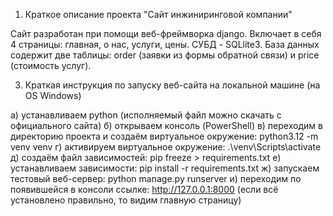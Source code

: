 1. Краткое описание проекта "Сайт инжиниринговой компании"
   
Сайт разработан при помощи веб-фреймворка django. Включает в себя 4 страницы: главная, о нас, услуги, цены.
СУБД - SQLlite3. База данных содержит две таблицы: order (заявки из формы обратной связи) и price (стоимость услуг).

3. Краткая инструкция по запуску веб-сайта на локальной машине (на OS Windows)
   
  а) устанавливаем python (исполняемый файл можно скачать с официального сайта)
  б) открываем консоль (PowerShell)
  в) переходим в директорию проекта и создаём виртуальное окружение: python3.12 -m venv venv
  г) активируем виртуальное окружение: .\venv\Scripts\activate
  д) создаём файл зависимостей: pip freeze > requirements.txt
  е) устанавливаем зависимости: pip install -r requirements.txt
  ж) запускаем тестовый веб-сервер: python manage.py runserver
  и) переходим по появившейся в консоли ссылке: http://127.0.0.1:8000 (если всё установлено правильно, то видим главную страницу)
